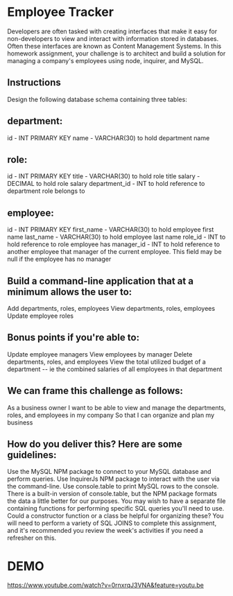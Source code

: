 # Employee Tracker
Developers are often tasked with creating interfaces that make it easy for non-developers to view and interact with information stored in databases. Often these interfaces are known as Content Management Systems. In this homework assignment, your challenge is to architect and build a solution for managing a company's employees using node, inquirer, and MySQL.
## Instructions
Design the following database schema containing three tables:
## department:
id - INT PRIMARY KEY
name - VARCHAR(30) to hold department name

## role:
id - INT PRIMARY KEY
title -  VARCHAR(30) to hold role title
salary -  DECIMAL to hold role salary
department_id -  INT to hold reference to department role belongs to

## employee:
id - INT PRIMARY KEY
first_name - VARCHAR(30) to hold employee first name
last_name - VARCHAR(30) to hold employee last name
role_id - INT to hold reference to role employee has
manager_id - INT to hold reference to another employee that manager of the current employee. This field may be null if the employee has no manager

## Build a command-line application that at a minimum allows the user to:
Add departments, roles, employees
View departments, roles, employees
Update employee roles

## Bonus points if you're able to:
Update employee managers
View employees by manager
Delete departments, roles, and employees
View the total utilized budget of a department -- ie the combined salaries of all employees in that department

## We can frame this challenge as follows:
As a business owner
I want to be able to view and manage the departments, roles, and employees in my company
So that I can organize and plan my business

## How do you deliver this? Here are some guidelines:
Use the MySQL NPM package to connect to your MySQL database and perform queries.
Use InquirerJs NPM package to interact with the user via the command-line.
Use console.table to print MySQL rows to the console. There is a built-in version of console.table, but the NPM package formats the data a little better for our purposes.
You may wish to have a separate file containing functions for performing specific SQL queries you'll need to use. Could a constructor function or a class be helpful for organizing these?
You will need to perform a variety of SQL JOINS to complete this assignment, and it's recommended you review the week's activities if you need a refresher on this.
# DEMO
https://www.youtube.com/watch?v=0rnxrqJ3VNA&feature=youtu.be
